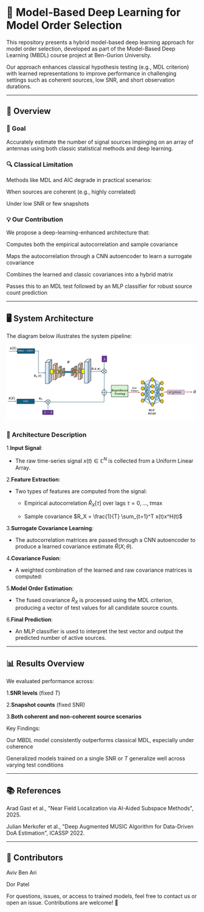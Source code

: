 # 📡 Model-Based Deep Learning for Model Order Selection

This repository presents a hybrid model-based deep learning approach for model order selection, developed as part of the Model-Based Deep Learning (MBDL) course project at Ben-Gurion University.

Our approach enhances classical hypothesis testing (e.g., MDL criterion) with learned representations to improve performance in challenging settings such as coherent sources, low SNR, and short observation durations.

---
  
## 📖 Overview

### 🎯 Goal

Accurately estimate the number of signal sources impinging on an array of antennas using both classic statistical methods and deep learning.

### 🔍 Classical Limitation

Methods like MDL and AIC degrade in practical scenarios:

When sources are coherent (e.g., highly correlated)

Under low SNR or few snapshots

### 💡 Our Contribution

We propose a deep-learning-enhanced architecture that:

Computes both the empirical autocorrelation and sample covariance

Maps the autocorrelation through a CNN autoencoder to learn a surrogate covariance

Combines the learned and classic covariances into a hybrid matrix

Passes this to an MDL test followed by an MLP classifier for robust source count prediction

---

## 🖥️ System Architecture

The diagram below illustrates the system pipeline:

![Architecture Diagram](architecture.jpg)

### 🧠 Architecture Description

1.**Input Signal**:

  - The raw time-series signal $x(t) \in \mathbb{C}^N$ is collected from a Uniform Linear Array.

2.**Feature Extraction**:

  - Two types of features are computed from the signal:

    - Empirical autocorrelation $\hat{R}_{X}[\tau]$ over lags $\tau = 0, \dots, \tau{\max}$

    - Sample covariance $R_X = \frac{1}{T} \sum_{t=1}^T x(t)x^H(t)$

3.**Surrogate Covariance Learning**:

  - The autocorrelation matrices are passed through a CNN autoencoder to produce a learned covariance estimate $\hat{R}          (X;\theta)$.

4.**Covariance Fusion**:

  - A weighted combination of the learned and raw covariance matrices is computed:


5.**Model Order Estimation**:

  - The fused covariance $\tilde{R}_X$ is processed using the MDL criterion, producing a vector of test values for all           candidate source counts.

6.**Final Prediction**:

  - An MLP classifier is used to interpret the test vector and output the predicted number of active sources.

---

## 📊 Results Overview

We evaluated performance across:

1.**SNR levels** (fixed $T$)

2.**Snapshot counts** (fixed SNR)

3.**Both coherent and non-coherent source scenarios**

Key Findings:

Our MBDL model consistently outperforms classical MDL, especially under coherence

Generalized models trained on a single SNR or $T$ generalize well across varying test conditions

---
## 📚 References

Arad Gast et al., "Near Field Localization via AI-Aided Subspace Methods", 2025.

Julian Merkofer et al., "Deep Augmented MUSIC Algorithm for Data-Driven DoA Estimation", ICASSP 2022.

--- 

## 👥 Contributors

Aviv Ben Ari

Dor Patel

For questions, issues, or access to trained models, feel free to contact us or open an issue. Contributions are welcome! 🚀

